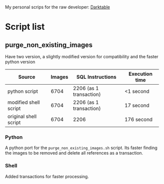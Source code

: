 My personal scrips for the raw developer: [Darktable](https://www.darktable.org/ "darktable homepage")

# Script list
## purge_non_existing_images
Have two version, a slightly modified version for compatibility and the faster python version

|Source|Images|SQL Instructions|Execution time|
|------|------|----------------|----|
python script|6704|2206 (as 1 transaction)|<1 second
modified shell script|6704|2206 (as 1 transaction)|17 second
original shell script|6704|2206|176 second


### Python
A python port for the `purge_non_existing_images.sh` script. Its faster finding the images to be removed and delete all references as a transaction.
### Shell
Added transactions for faster processing.

